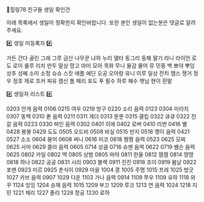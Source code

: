 🌈힐링78 친구들 생일 확인건

아래 목록에서 생일이 정확한지 확인바랍니다.
또한 본인 생일이 없는분은 댓글로 알려주세요.

#️⃣  생일 미등록자 #️⃣ 

가든 간다 골린 그래 그루
금산 나무꾼 냐하 누리 델타
동그리 동해 딸기 라니 라이언
로도 로이 룰루 리치 만두
말상 망고 먀미 모아 목화
무니 물감 물어 뮤 민중
백 뽀야 뿌잉 상추 성혜
소미 소정 슈슈 스캇 애플
에딘 오공 오아랑 유니 이루
일상 잔치 잼스 쟁거 정우
정호 제로 조커 찌유 캠신
톰 페리 포도 푸 필수
하루 해수 햇님 현이 흰말


#️⃣  생일자 리스트 #️⃣

0203 안개 음력 0106
0215 여우
0219 방구
0220 소리 음력 0123
0304 미라지
0307 동백
0310 콴 음력 0211
0311 게더
0313 뚠뚠
0315 클립
0322 큐큐
0322 전갈 음력 0223
0330 파인 음력 0302
0401 히에
0402 로버
0410 리번
0416 별
0428 봉봉
0429 도도
0505 오드비
0508 비실
0515 반지
0518 깽이 음력 0421
0527 소소
0604 붕어
0608 써니
0616 미코
0618 쩡쩡 음력 0523
0625 모찌
0625 사마
0629 콜라 음력 0605
0714 상큼
0716 슈맨 음력 0622
0719 쌤슨 음력 0625
0802 카일
0802 맥
0805 상범
0805 마야
0811 한울
0812 잼잼
0814 땅땅
0818 하나
0822 공공
0831 시리
0903 블랙
0911 진진
0918 조이
0919 봄날
0922 포맨
0923 미르
0925 춘식이
0929 마을
1004 콩
1005 주명
1015 프레
1025 방긋
1027 카브 음력 0907
1029 다온
1103 가나 음력 0914
1109 쭈우
1109 유하
1118 와꾸
1124 잉잉
1204 승재 음력 1015
1209 부끄
1209 루크
1213 연 음력 1024
1218 지민
1221 체리
1227 졸리
1228 창공
1230 로하